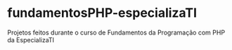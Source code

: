 # fundamentosPHP-especializaTI
 Projetos feitos durante o curso de Fundamentos da Programação com PHP da EspecializaTI
